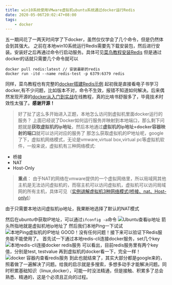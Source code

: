 ```yaml
---
title: win10系统使用VMware虚拟机ubuntu系统通过docker运行Redis
date: 2020-05-06T20:02:47+08:00
tags: 
    - docker
---
```

五一期间花了一两天时间学了下docker，虽然仅仅学会了几个命令，但是仍然体会到其强大。
之前在本地win10系统运行Redis需要先下载安装包，然后进行安装。安装好之后再通过命令行启动服务。具体可见[菜鸟教程安装Redis](https://www.runoob.com/redis/redis-install.html)
但是通过docker的话就只需要几个命令就可以
```
docker pull redis:latest // 安装最新的redis
docker run -itd --name redis-test -p 6379:6379 redis
```
同样，菜鸟教程也有完整的[docker搭建Redis示例](https://www.runoob.com/docker/docker-install-redis.html)
起初我是直接看电子书学习docker,有不少问题，比如版本不对，命令不生效，报错不知道如何解决。后来偶然发现开源的[docker从入门到实战](https://yeasy.gitbook.io/docker_practice/)在线教程，真的比啃书舒服多了，毕竟技术时效性太强了。**感谢开源！**
> 好了扯了这么多开始进入正题，本地怎么访问到虚拟机里面docker运行的服务？
上面已经说了Docker如何运行服务并映射到本地端口，那么剩下问题就是**获取虚拟机的ip地址**，然后本地通过**虚拟机的ip地址+docker容器映射的端口**就可以访问对应的服务了
那怎么获取虚拟机的IP地址呢，google了下，虚拟机网络模式，无论是vmware,virtual box,virtual pc等虚拟机软件，一般来说，虚拟机有三种网络模式:
- 桥接
- NAT
- Host-Only

> **重点**： 由于NAT的网络在vmware提供的一个虚拟网络里，所以局域网其他主机是无法访问虚拟机的，而宿主机可以访问虚拟机，虚拟机可以访问局域网的所有主机，具体可见（[实例讲解虚拟机3种网络模式(桥接、nat、Host-only)](https://www.cnblogs.com/ggjucheng/archive/2012/08/19/2646007.html)）

由于只需要本地访问虚拟机ip地址，我果断地选择了默认的NAT模式

然后在ubuntu中获取IP地址，可以通过`ifconfig -a`命令
![Ubuntu查看ip地址](http://yanxuan.nosdn.127.net/1b690ab3282a866a94612f33e6ba6db0.png)
箭头所指地就是虚拟机地ip地址了
然后我们本地Ping一下试试
![本地Ping虚拟机的IP地址](http://yanxuan.nosdn.127.net/437bd3249b9bdabceff927646e91bf0c.png)
GOOD！没有任何问题！接下来可以验证下Redis服务能不能使用了。
首先试一下通过本地redis-cli连接docker服务，set几个key
![本地redis-cli连接docker redis服务](http://yanxuan.nosdn.127.net/549ded049e119d39daf4e7db493e36a9.png)
可以看出，目前redis服务里有两个key值，分别是test, testvalue
再到虚拟机的docker看一下，完全一样！
![docker 容器内查看redis服务](http://yanxuan.nosdn.127.net/e743037486e0919b2bf6a722a4ed8903.png)
到此也就结束了，其实大部分都是google来的，照着做了一遍解决了问题。给我的启示就是多搜索，多想多动手才能解决问题。同时积累基础知识（linux,docker），可能一时没法精通，但是接触、积累多了总会熟悉、精通的，这是个必须且正向的过程。
